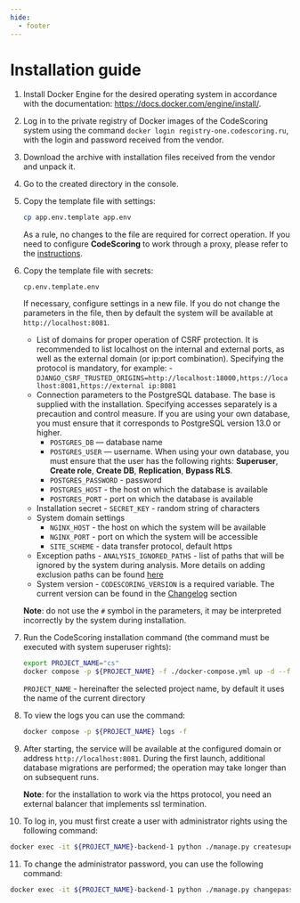 ```yaml
---
hide:
  - footer
---
```

# Installation guide

1. Install Docker Engine for the desired operating system in accordance with the documentation: <https://docs.docker.com/engine/install/>.
2. Log in to the private registry of Docker images of the CodeScoring system using the command `docker login registry-one.codescoring.ru`, with the login and password received from the vendor.
3. Download the archive with installation files received from the vendor and unpack it.
4. Go to the created directory in the console.
5. Copy the template file with settings:

      ```bash
      cp app.env.template app.env
      ```

      As a rule, no changes to the file are required for correct operation. If you need to configure **CodeScoring** to work through a proxy, please refer to the [instructions](/on-premise/proxy).

6. Copy the template file with secrets:

      ```
      cp.env.template.env
      ```
    If necessary, configure settings in a new file.
    If you do not change the parameters in the file, then by default the system will be available at `http://localhost:8081`.

      - List of domains for proper operation of CSRF protection. It is recommended to list localhost on the internal and external ports, as well as the external domain (or ip:port combination). Specifying the protocol is mandatory, for example:
       - `DJANGO_CSRF_TRUSTED_ORIGINS=http://localhost:18000,https://localhost:8081,https://external ip:8081`
      - Connection parameters to the PostgreSQL database. The base is supplied with the installation. Specifying accesses separately is a precaution and control measure. If you are using your own database, you must ensure that it corresponds to PostgreSQL version 13.0 or higher.
        - `POSTGRES_DB` — database name
        - `POSTGRES_USER` — username. When using your own database, you must ensure that the user has the following rights: **Superuser**, **Create role**, **Create DB**, **Replication**, **Bypass RLS**.
        - `POSTGRES_PASSWORD` - password
        - `POSTGRES_HOST` - the host on which the database is available
        - `POSTGRES_PORT` - port on which the database is available
      - Installation secret
       - `SECRET_KEY` - random string of characters
      - System domain settings
        - `NGINX_HOST` - the host on which the system will be available
        - `NGINX_PORT` - port on which the system will be accessible
        - `SITE_SCHEME` - data transfer protocol, default https
      - Exception paths
       - `ANALYSIS_IGNORED_PATHS` - list of paths that will be ignored by the system during analysis. More details on adding exclusion paths can be found [here](/on-premise/analysis-ignore-paths/)
      - System version
       - `CODESCORING_VERSION` is a required variable. The current version can be found in the [Changelog](/changelog/on-premise-changelog.en) section

    **Note**: do not use the `#` symbol in the parameters, it may be interpreted incorrectly by the system during installation.

7. Run the CodeScoring installation command (the command must be executed with system superuser rights):

      ```bash
      export PROJECT_NAME="cs" 
      docker compose -p ${PROJECT_NAME} -f ./docker-compose.yml up -d --force-recreate --remove-orphans --renew-anon-volumes
      ```

      `PROJECT_NAME` - hereinafter the selected project name, by default it uses the name of the current directory

8. To view the logs you can use the command:

      ```bash
      docker compose -p ${PROJECT_NAME} logs -f
      ```

9. After starting, the service will be available at the configured domain or address `http://localhost:8081`. During the first launch, additional database migrations are performed; the operation may take longer than on subsequent runs.

      **Note**: for the installation to work via the https protocol, you need an external balancer that implements ssl termination.

10. To log in, you must first create a user with administrator rights using the following command:

   ```bash
   docker exec -it ${PROJECT_NAME}-backend-1 python ./manage.py createsuperuser
   ```
11. To change the administrator password, you can use the following command:

   ```bash
   docker exec -it ${PROJECT_NAME}-backend-1 python ./manage.py changepassword <user_name>
   ```